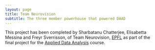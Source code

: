 ```yaml
---
layout: page
title: Team Neurovision
subtitle: The three member powerhouse that powered DAAD
---
```


This project has been completed by Sharbatanu Chatterjee, Elisabetta Messina and
Freyr Sverrisson, of Team Neurovision, [EPFL](https://www.epfl.ch) as part of the final project
for the [Applied Data Analysis](https://dlab.epfl.ch/teaching/fall2017/cs401/) course.
